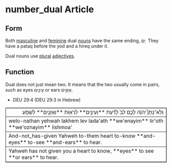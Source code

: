 # number_dual Article
## Form
Both [masculine](https://git.door43.org/Door43/en-uhg/src/master/content/gender_masculine/02.md) and [feminine](https://git.door43.org/Door43/en-uhg/src/master/content/gender_feminine/02.md) dual [nouns](https://git.door43.org/Door43/en-uhg/src/master/content/noun/02.md) have the same ending,  יִִם ַ   They have a pataq before the yod and a hireq under it. 

Dual nouns use [plural](https://git.door43.org/Door43/en-uhg/src/master/content/number_plural/02.md) [adjectives](https://git.door43.org/Door43/en-uhg/src/master/content/adjective/02.md).

## Function
Dual does not just mean two. It means that the two usually come in pairs, such as eyes עֵינַ֥יִם or ears אָזְנַ֣יִם. 

* DEU 29:4 (DEU 29:3 in Hebrew)
<table border="1" class="docutils">
<colgroup>
<col width="100%" />
</colgroup>
<tbody valign="top">
<tr class="row-odd" align="right"><td>וְלֹֽא־נָתַן֩ יְהוָ֨ה לָכֶ֥ם לֵב֙ לָדַ֔עַת **וְעֵינַ֥יִם** לִרְא֖וֹת **וְאָזְנַ֣יִם** לִשְׁמֹ֑עַ</td>
</tr>
<tr class="row-even"><td>welo-nathan yehwah lakhem lev lada'ath **we'enayim** lir'oth **we'oznayim** lishmoa'</td>
</tr>
<tr class="row-odd"><td>And-not_has-given Yahweh to-them heart to-know **and-eyes** to-see **and-ears** to hear.</td>
</tr>
<tr class="row-even"><td>Yahweh has not given you a heart to know, **eyes** to see **or ears** to hear.</td>
</tr>
</tbody>
</table>


